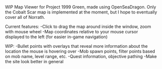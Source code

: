 WIP Map Viewer for Project 1999 Green, made using OpenSeaDragon. Only the Cobalt Scar map is implemented at the moment,
but I hope to eventually cover all of Norrath.

Current features:
-Click to drag the map around inside the window, zoom with mouse wheel
-Map coordinates relative to your mouse cursor displayed to the left (for easier in-game navigation)

WIP:
-Bullet points with overlays that reveal more information about the location the mouse is hovering over
-Mob spawn points, filter points based on mob name, level range, etc.
-Quest information, objective pathing
-Make the site look better in general
